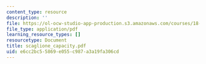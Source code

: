 ```yaml
---
content_type: resource
description: ''
file: https://ol-ocw-studio-app-production.s3.amazonaws.com/courses/18-996-random-matrix-theory-and-its-applications-spring-2004/e6cc2bc55869e055c987a3a19fa306cd_scaglione_capacity.pdf
file_type: application/pdf
learning_resource_types: []
resourcetype: Document
title: scaglione_capacity.pdf
uid: e6cc2bc5-5869-e055-c987-a3a19fa306cd
---
```

